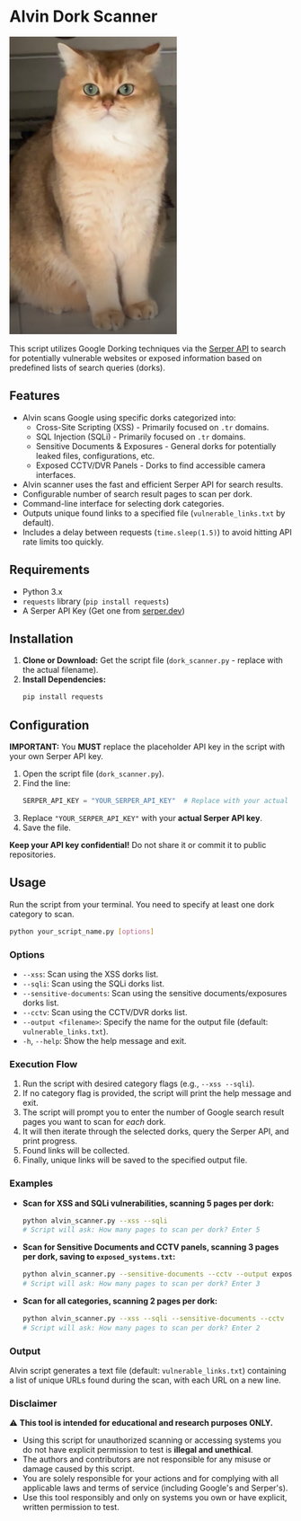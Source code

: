 # Alvin Dork Scanner

![Alvin](./image.png)

This script utilizes Google Dorking techniques via the [Serper API](https://serper.dev/) to search for potentially vulnerable websites or exposed information based on predefined lists of search queries (dorks).

## Features

* Alvin scans Google using specific dorks categorized into:
    * Cross-Site Scripting (XSS) - Primarily focused on `.tr` domains.
    * SQL Injection (SQLi) - Primarily focused on `.tr` domains.
    * Sensitive Documents & Exposures - General dorks for potentially leaked files, configurations, etc.
    * Exposed CCTV/DVR Panels - Dorks to find accessible camera interfaces.
* Alvin scanner uses the fast and efficient Serper API for search results.
* Configurable number of search result pages to scan per dork.
* Command-line interface for selecting dork categories.
* Outputs unique found links to a specified file (`vulnerable_links.txt` by default).
* Includes a delay between requests (`time.sleep(1.5)`) to avoid hitting API rate limits too quickly.

## Requirements

* Python 3.x
* `requests` library (`pip install requests`)
* A Serper API Key (Get one from [serper.dev](https://serper.dev/))

## Installation

1.  **Clone or Download:** Get the script file (`dork_scanner.py` - replace with the actual filename).
2.  **Install Dependencies:**
    ```bash
    pip install requests
    ```

## Configuration

**IMPORTANT:** You **MUST** replace the placeholder API key in the script with your own Serper API key.

1.  Open the script file (`dork_scanner.py`).
2.  Find the line:
    ```python
    SERPER_API_KEY = "YOUR_SERPER_API_KEY"  # Replace with your actual key
    ```
3.  Replace `"YOUR_SERPER_API_KEY"` with your **actual Serper API key**.
4.  Save the file.

**Keep your API key confidential!** Do not share it or commit it to public repositories.

## Usage

Run the script from your terminal. You need to specify at least one dork category to scan.

```bash
python your_script_name.py [options]
```

### Options

* `--xss`: Scan using the XSS dorks list.
* `--sqli`: Scan using the SQLi dorks list.
* `--sensitive-documents`: Scan using the sensitive documents/exposures dorks list.
* `--cctv`: Scan using the CCTV/DVR dorks list.
* `--output <filename>`: Specify the name for the output file (default: `vulnerable_links.txt`).
* `-h`, `--help`: Show the help message and exit.

### Execution Flow

1.  Run the script with desired category flags (e.g., `--xss --sqli`).
2.  If no category flag is provided, the script will print the help message and exit.
3.  The script will prompt you to enter the number of Google search result pages you want to scan for *each* dork.
4.  It will then iterate through the selected dorks, query the Serper API, and print progress.
5.  Found links will be collected.
6.  Finally, unique links will be saved to the specified output file.

### Examples

* **Scan for XSS and SQLi vulnerabilities, scanning 5 pages per dork:**
    ```bash
    python alvin_scanner.py --xss --sqli
    # Script will ask: How many pages to scan per dork? Enter 5
    ```
* **Scan for Sensitive Documents and CCTV panels, scanning 3 pages per dork, saving to `exposed_systems.txt`:**
    ```bash
    python alvin_scanner.py --sensitive-documents --cctv --output exposed_systems.txt
    # Script will ask: How many pages to scan per dork? Enter 3
    ```
* **Scan for all categories, scanning 2 pages per dork:**
    ```bash
    python alvin_scanner.py --xss --sqli --sensitive-documents --cctv
    # Script will ask: How many pages to scan per dork? Enter 2
    ```

### Output

Alvin script generates a text file (default: `vulnerable_links.txt`) containing a list of unique URLs found during the scan, with each URL on a new line.

### Disclaimer

⚠️ **This tool is intended for educational and research purposes ONLY.**

* Using this script for unauthorized scanning or accessing systems you do not have explicit permission to test is **illegal and unethical**.
* The authors and contributors are not responsible for any misuse or damage caused by this script.
* You are solely responsible for your actions and for complying with all applicable laws and terms of service (including Google's and Serper's).
* Use this tool responsibly and only on systems you own or have explicit, written permission to test.